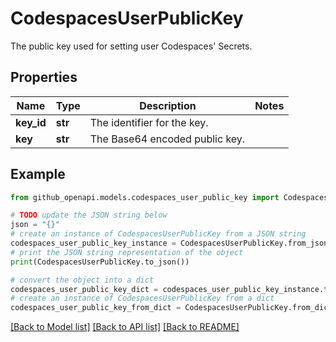 # CodespacesUserPublicKey

The public key used for setting user Codespaces' Secrets.

## Properties

Name | Type | Description | Notes
------------ | ------------- | ------------- | -------------
**key_id** | **str** | The identifier for the key. | 
**key** | **str** | The Base64 encoded public key. | 

## Example

```python
from github_openapi.models.codespaces_user_public_key import CodespacesUserPublicKey

# TODO update the JSON string below
json = "{}"
# create an instance of CodespacesUserPublicKey from a JSON string
codespaces_user_public_key_instance = CodespacesUserPublicKey.from_json(json)
# print the JSON string representation of the object
print(CodespacesUserPublicKey.to_json())

# convert the object into a dict
codespaces_user_public_key_dict = codespaces_user_public_key_instance.to_dict()
# create an instance of CodespacesUserPublicKey from a dict
codespaces_user_public_key_from_dict = CodespacesUserPublicKey.from_dict(codespaces_user_public_key_dict)
```
[[Back to Model list]](../README.md#documentation-for-models) [[Back to API list]](../README.md#documentation-for-api-endpoints) [[Back to README]](../README.md)


